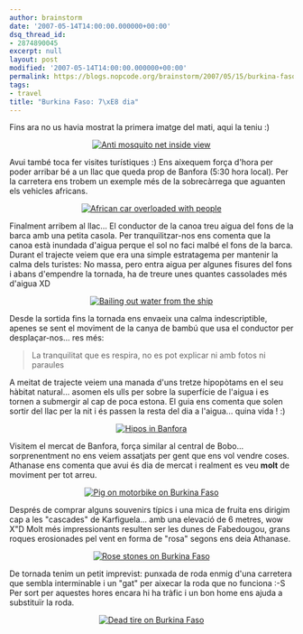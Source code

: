 ```yaml
---
author: brainstorm
date: '2007-05-14T14:00:00.000000+00:00'
dsq_thread_id:
- 2874890045
excerpt: null
layout: post
modified: '2007-05-14T14:00:00.000000+00:00'
permalink: https://blogs.nopcode.org/brainstorm/2007/05/15/burkina-faso-7e-dia/
tags:
- travel
title: "Burkina Faso: 7\xE8 dia"
---
```


Fins ara no us havia mostrat la primera imatge del mati, aqui la teniu :) 

<div class='flickr_photo'>
  <center>
    <a href="https://www.flickr.com/photos/rvalls/2912458032/" title="Anti mosquito net inside view" target="_blank" class="flickr-image aligncenter"><img src="https://farm4.static.flickr.com/3225/2912458032_a67969c7bf_m.jpg" alt="Anti mosquito net inside view" class="" /></a>
  </center>
</div>

Avui també toca fer visites turístiques :) Ens aixequem força d'hora per poder arribar bé a un llac que queda prop de Banfora (5:30 hora local). Per la carretera ens trobem un exemple més de la sobrecàrrega que aguanten els vehicles africans.

<div class='flickr_photo'>
  <center>
    <a href="https://www.flickr.com/photos/rvalls/2912459210/" title="African car overloaded with people" target="_blank" class="flickr-image aligncenter"><img src="https://farm4.static.flickr.com/3180/2912459210_dc2b760402_m.jpg" alt="African car overloaded with people" class="" /></a>
  </center>
</div>

<!--more-->

  
Finalment arribem al llac... El conductor de la canoa treu aigua del fons de la barca amb una petita casola. Per tranquilitzar-nos ens comenta que la canoa està inundada d'aigua perque el sol no faci malbé el fons de la barca. Durant el trajecte veiem que era una simple estratagema per mantenir la calma dels turistes: No massa, pero entra aigua per algunes fisures del fons i abans d'empendre la tornada, ha de treure unes quantes cassolades més d'aigua XD

<div class='flickr_photo'>
  <center>
    <a href="https://www.flickr.com/photos/rvalls/2912479528/" title="Bailing out water from the ship" target="_blank" class="flickr-image aligncenter"><img src="https://farm4.static.flickr.com/3183/2912479528_c16b6c1741_m.jpg" alt="Bailing out water from the ship" class="" /></a>
  </center>
</div>

Desde la sortida fins la tornada ens envaeix una calma indescriptible, apenes se sent el moviment de la canya de bambú que usa el conductor per desplaçar-nos... res més:

> La tranquilitat que es respira, no es pot explicar ni amb fotos ni paraules

A meitat de trajecte veiem una manada d'uns tretze hipopòtams en el seu hàbitat natural... asomen els ulls per sobre la superfície de l'aigua i es tornen a submergir al cap de poca estona. El guia ens comenta que solen sortir del llac per la nit i és passen la resta del dia a l'aigua... quina vida ! :) 

<div class='flickr_photo'>
  <center>
    <a href="https://www.flickr.com/photos/rvalls/2912498422/" title="Hipos in Banfora" target="_blank" class="flickr-image aligncenter"><img src="https://farm4.static.flickr.com/3210/2912498422_2da323bb37_m.jpg" alt="Hipos in Banfora" class="" /></a>
  </center>
</div>

Visitem el mercat de Banfora, força similar al central de Bobo... sorprenentment no ens veiem assatjats per gent que ens vol vendre coses. Athanase ens comenta que avui és dia de mercat i realment es veu **molt** de moviment per tot arreu.

<div class='flickr_photo'>
  <center>
    <a href="https://www.flickr.com/photos/rvalls/2911608393/" title="Pig on motorbike on Burkina Faso" target="_blank" class="flickr-image aligncenter"><img src="https://farm4.static.flickr.com/3281/2911608393_78a3688e64_m.jpg" alt="Pig on motorbike on Burkina Faso" class="" /></a>
  </center>
</div>

Després de comprar alguns souvenirs típics i una mica de fruita ens dirigim cap a les "cascades" de Karfiguela... amb una elevació de 6 metres, wow X"D Molt més impressionants resulten ser les dunes de Fabedougou, grans roques erosionades pel vent en forma de "rosa" segons ens deia Athanase.

<div class='flickr_photo'>
  <center>
    <a href="https://www.flickr.com/photos/rvalls/2911708911/" title="Rose stones on Burkina Faso" target="_blank" class="flickr-image aligncenter"><img src="https://farm4.static.flickr.com/3238/2911708911_917a83c188_m.jpg" alt="Rose stones on Burkina Faso" class="" /></a>
  </center>
</div>

De tornada tenim un petit imprevist: punxada de roda enmig d'una carretera que sembla interminable i un "gat" per aixecar la roda que no funciona :-S Per sort per aquestes hores encara hi ha tràfic i un bon home ens ajuda a substituïr la roda.

<div class='flickr_photo'>
  <center>
    <a href="https://www.flickr.com/photos/rvalls/2912563154/" title="Dead tire on Burkina Faso" target="_blank" class="flickr-image aligncenter"><img src="https://farm4.static.flickr.com/3169/2912563154_df70caaab3_m.jpg" alt="Dead tire on Burkina Faso" class="" /></a>
  </center>
</div>